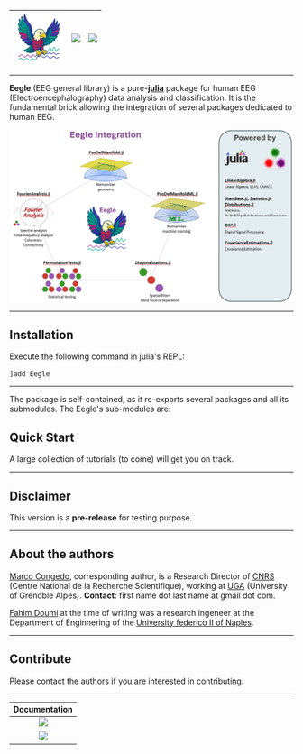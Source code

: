 |  <img src="docs/src/assets/logo_small.png" height="90">   | [![](https://img.shields.io/badge/docs-stable-blue.svg)](https://Marco-Congedo.github.io/Eegle.jl/stable) | [![](https://img.shields.io/badge/docs-dev-blue.svg)](https://Marco-Congedo.github.io/Eegle.jl) | 
|:---:|:---:|:---:|


---

**Eegle** (EEG general library) is a pure-[**julia**](https://julialang.org/) package for human EEG (Electroencephalography) data analysis and classification.
It is the fundamental brick allowing the integration of several packages dedicated to human EEG.

<img src="docs/src/assets/Fig1_index.png" width="780" style="display: block; margin: auto;">

---
## Installation

Execute the following command in julia's REPL:

    ]add Eegle

---

The package is self-contained, as it re-exports several packages and all its submodules. The Eegle's sub-modules are:

## Quick Start

A large collection of tutorials (to come) will get you on track.

---
## Disclaimer

This version is a **pre-release** for testing purpose.

---
## About the authors

[Marco Congedo](https://sites.google.com/site/marcocongedo), corresponding author, is a Research Director of [CNRS](http://www.cnrs.fr/en) (Centre National de la Recherche Scientifique), working at [UGA](https://www.univ-grenoble-alpes.fr/english/) (University of Grenoble Alpes). **Contact**: first name dot last name at gmail dot com.

[Fahim Doumi](https://www.linkedin.com/in/fahim-doumi-4888a9251/?locale=fr_FR) at the time of writing was a research ingeneer at the Department of Enginnering of the [University federico II of Naples](https://www.unina.it/en_GB/home).

---
## Contribute

Please contact the authors if you are interested in contributing.

---
| **Documentation**  | 
|:-------------------------------------:|
| [![](https://img.shields.io/badge/docs-stable-blue.svg)](https://Marco-Congedo.github.io/Eegle.jl/stable) | 
| [![](https://img.shields.io/badge/docs-dev-blue.svg)](https://Marco-Congedo.github.io/Eegle.jl) | 
